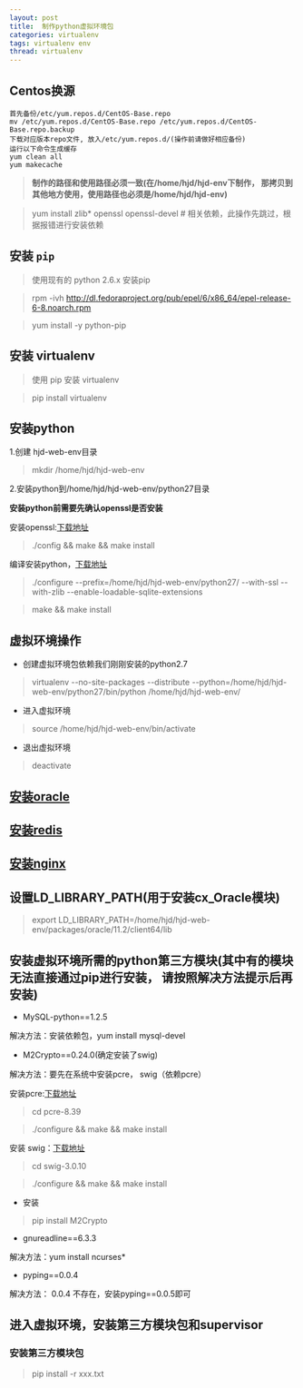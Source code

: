 ```yaml
---
layout: post
title:  制作python虚拟环境包
categories: virtualenv
tags: virtualenv env
thread: virtualenv
---
```

## Centos换源
```
首先备份/etc/yum.repos.d/CentOS-Base.repo
mv /etc/yum.repos.d/CentOS-Base.repo /etc/yum.repos.d/CentOS-Base.repo.backup
下载对应版本repo文件, 放入/etc/yum.repos.d/(操作前请做好相应备份)
运行以下命令生成缓存
yum clean all
yum makecache
```

> **制作的路径和使用路径必须一致(在/home/hjd/hjd-env下制作， 那拷贝到其他地方使用，使用路径也必须是/home/hjd/hjd-env)**

> yum install zlib* openssl openssl-devel # 相关依赖，此操作先跳过，根据报错进行安装依赖

## 安装 `pip`

> 使用现有的 python 2.6.x 安装pip

> rpm -ivh http://dl.fedoraproject.org/pub/epel/6/x86_64/epel-release-6-8.noarch.rpm

> yum install -y python-pip

## 安装 virtualenv

> 使用 pip 安装 virtualenv

> pip install virtualenv

## 安装python

1.创建 hjd-web-env目录

> mkdir /home/hjd/hjd-web-env

2.安装python到/home/hjd/hjd-web-env/python27目录

**安装python前需要先确认openssl是否安装**

安装openssl:[下载地址](https://github.com/openssl/openssl)

> ./config && make && make install

编译安装python，[下载地址](http://www.python.org/)

> ./configure --prefix=/home/hjd/hjd-web-env/python27/ --with-ssl --with-zlib --enable-loadable-sqlite-extensions

> make && make install

## 虚拟环境操作

* 创建虚拟环境包依赖我们刚刚安装的python2.7

> virtualenv --no-site-packages --distribute --python=/home/hjd/hjd-web-env/python27/bin/python /home/hjd/hjd-web-env/

* 进入虚拟环境

> source /home/hjd/hjd-web-env/bin/activate

* 退出虚拟环境

> deactivate

## [安装oracle](/cx_Oracle)

## [安装redis](/redis)

## [安装nginx](/nginx)

## 设置LD_LIBRARY_PATH(用于安装cx_Oracle模块)

> export LD_LIBRARY_PATH=/home/hjd/hjd-web-env/packages/oracle/11.2/client64/lib

## 安装虚拟环境所需的python第三方模块(其中有的模块无法直接通过pip进行安装， 请按照解决方法提示后再安装)

* MySQL-python==1.2.5

解决方法：安装依赖包，yum install mysql-devel

* M2Crypto==0.24.0(确定安装了swig)

解决方法：要先在系统中安装pcre， swig（依赖pcre）

安装pcre:[下载地址](https://sourceforge.net/projects/pcre/files/pcre/)

> cd pcre-8.39

> ./configure && make && make install

安装 swig：[下载地址](http://www.swig.org/download.html)

> cd swig-3.0.10

> ./configure && make && make install

* 安装

> pip install M2Crypto

* gnureadline==6.3.3

解决方法：yum install ncurses*

* pyping==0.0.4

解决方法： 0.0.4 不存在，安装pyping==0.0.5即可

## 进入虚拟环境，安装第三方模块包和supervisor

### 安装第三方模块包
> pip install -r xxx.txt

